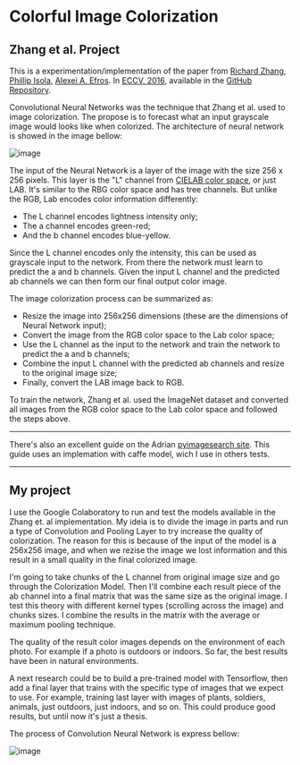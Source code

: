 # Colorful Image Colorization

## Zhang et al. Project

This is a experimentation/implementation of the paper from [Richard Zhang](https://richzhang.github.io/), [Phillip Isola](http://web.mit.edu/phillipi/), [Alexei A. Efros](http://www.eecs.berkeley.edu/~efros/). In [ECCV, 2016](http://arxiv.org/pdf/1603.08511.pdf),
available in the [GitHub Repository](https://github.com/richzhang/colorization). 

Convolutional Neural Networks was the technique that Zhang et al. used to image colorization. The propose is to forecast what an input grayscale image would looks like when colorized. The architecture of neural network is showed in the image bellow:

![image](https://user-images.githubusercontent.com/48371088/121775539-b640da80-cb5e-11eb-85b9-7e021833de28.png)

The input of the Neural Network is a layer of the image with the size 256 x 256 pixels. This layer is the "L" channel from [CIELAB color space](https://en.wikipedia.org/wiki/CIELAB_color_space), or just LAB. It's similar to the RBG color space and has tree channels. But unlike the RGB, Lab encodes color information differently:
 * The L channel encodes lightness intensity only;
 * The a channel encodes green-red;
 * And the b channel encodes blue-yellow.

Since the L channel encodes only the intensity, this can be used as grayscale input to the network. From there the network must learn to predict the a and b channels. Given the input L channel and the predicted ab channels we can then form our final output color image.

The image colorization process can be summarized as:
 * Resize the image into 256x256 dimensions (these are the dimensions of Neural Network input);
 * Convert the image from the RGB color space to the Lab color space;
 * Use the L channel as the input to the network and train the network to predict the a and b channels;
 * Combine the input L channel with the predicted ab channels and resize to the original image size;
 * Finally, convert the LAB image back to RGB.

To train the network, Zhang et al. used the ImageNet dataset and converted all images from the RGB color space to the Lab color space and followed the steps above.

___

There's also an excellent guide on the Adrian [pyimagesearch site](https://www.pyimagesearch.com/2019/02/25/black-and-white-image-colorization-with-opencv-and-deep-learning/). This guide uses an implemation with caffe model, wich I use in others tests.

___

## My project
I use the Google Colaboratory to run and test the models available in the Zhang et. al implementation. My ideia is to divide the image in parts and run a type of Convolution and Pooling Layer to try increase the quality of colorization. The reason for this is because of the input of the model is a 256x256 image, and when we rezise the image we lost information and this result in a small quality in the final colorized image.

I'm going to take chunks of the L channel from original image size and go through the Colorization Model. Then I'll combine each result piece of the ab channel into a final matrix that was the same size as the original image. I test this theory with different kernel types (scrolling across the image) and chunks sizes. I combine the results in the matrix with the average or maximum pooling technique.

The quality of the result color images depends on the environment of each photo. For example if a photo is outdoors or indoors. So far, the best results have been in natural environments.

A next research could be to build a pre-trained model with Tensorflow, then add a final layer that trains with the specific type of images that we expect to use. For example, training last layer with images of plants, soldiers, animals, just outdoors, just indoors, and so on. This could produce good results, but until now it's just a thesis.

The process of Convolution Neural Network is express bellow:

![image](https://user-images.githubusercontent.com/48371088/121779974-9b796080-cb74-11eb-8fcd-d52544550179.png)


